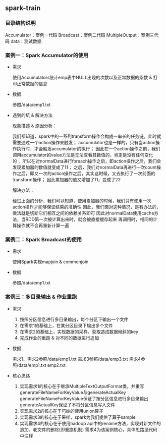 ## spark-train

### 目录结构说明

  Accumulator：案例一代码
  Broadcast：案例二代码
  MultipleOutput：案例三代码
  data：测试数据

### 案例一：Spark Accumulator的使用

* 需求

  使用Accumulators统计emp表中NULL出现的次数以及正常数据的条数 & 打印正常数据的信息

* 数据

  参照/data/emp1.txt

* 遇到的坑 & 解决方法

	现象描述 & 原因分析：
  
	我们都知道，spark中的一系列transform操作会构成一串长的任务链，此时就需要通过一个action操作来触发；
	accumulator也是一样的，只有当action操作执行时，才会触发accumulator的执行；
	因此在一个action操作之前，我们调用accumulator的value方法是无法查看其数值的，肯定是没有任何变化的；
	所以在对normalData进行foreach操作之后，即action操作之后，我们会发现累加器的数值就变成了11；
	之后，我们对normalData再进行一次count操作之后，即又一次的action操作之后，其实这时候，又去执行了一次前面的transform操作；
	因此累加器的值又增加了11，变成了22
	
  解决办法：
  
	经过上面的分析，我们可以知道，使用累加器的时候，我们只有使用一次action操作才能够保证结果的准确性
	因此，我们面对这种情况，是有办法的，做法就是切断它们相互之间的依赖关系即可
	因此对normalData使用cache方法，当RDD第一次被计算出来时，就会被直接缓存起来
	再调用时，相同的计算操作就不会再重新计算一遍

### 案例二：Spark Broadcast的使用

* 需求

  使用Spark实现mapjoin & commonjoin

* 数据

  参照/data/emp1.txt

### 案例三：多目录输出 & 作业重跑

* 需求
  
  1. 按照分区信息进行多目录输出，每个分区下输出一个文件
  2. 在需求1的基础上，在某分区目录下输出多个文件
  3. 在需求2的基础上，实现数据的采样，获取造成数据倾斜的key
  4. 完成作业的重跑 & 对不同的数据进行追加

* 数据
  
  需求1、需求2参照/data/emp1.txt
  需求3参照/data/emp3.txt
  需求4参照/data/emp1.txt emp2.txt

* 核心思路

  1. 实现需求1的核心在于继承MultipleTextOutputFormat类，并重写generateFileNameForKeyValue与generateActualKey
     generateFileNameForKeyValue保证了按分区信息进行多目录输出
     generateActualKey保证了不将分区信息写入文件
  2. 实现需求2的核心在于巧妙的使用union算子
  3. 实现需求3的核心在于采样，spark为我们提供了算子sample
  4. 实现需求4的核心在于使用hadoop api中的rename方法，实现对新文件的追加、老文件的删除(即重跑机制)
     需求4为该案例核心，具体思路见代码中注释